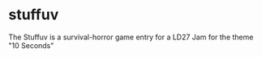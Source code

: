 stuffuv
=======

The Stuffuv is a survival-horror game entry for a LD27 Jam for the theme "10 Seconds"
